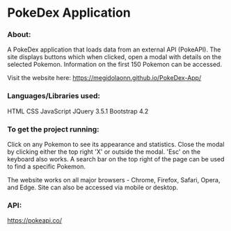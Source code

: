 # PokeDex Application

### About:
A PokeDex application that loads data from an external API (PokeAPI).
The site displays buttons which when clicked, open a modal with details on the selected Pokemon.
Information on the first 150 Pokemon can be accessed.

Visit the website here: https://megidolaonn.github.io/PokeDex-App/

### Languages/Libraries used:
HTML
CSS
JavaScript
JQuery 3.5.1
Bootstrap 4.2

### To get the project running:
Click on any Pokemon to see its appearance and statistics.
Close the modal by clicking either the top right 'X' or outside the modal. 'Esc' on the keyboard also works.
A search bar on the top right of the page can be used to find a specific Pokemon.

The website works on all major browsers - Chrome, Firefox, Safari, Opera, and Edge.
Site can also be accessed via mobile or desktop.

### API:
https://pokeapi.co/
